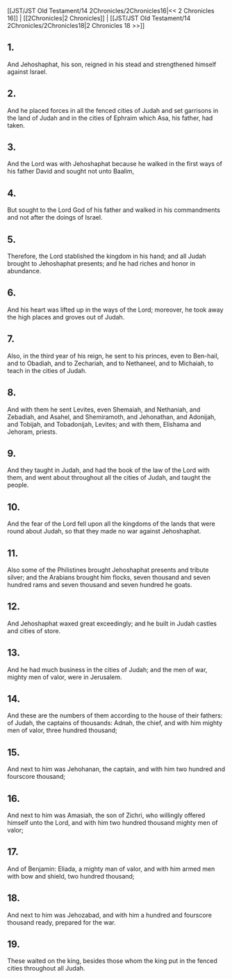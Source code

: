 [[JST/JST Old Testament/14 2Chronicles/2Chronicles16|<< 2 Chronicles 16]] | [[2Chronicles|2 Chronicles]] | [[JST/JST Old Testament/14 2Chronicles/2Chronicles18|2 Chronicles 18 >>]]
## 1.
And Jehoshaphat, his son, reigned in his stead and strengthened himself against Israel.
## 2.
And he placed forces in all the fenced cities of Judah and set garrisons in the land of Judah and in the cities of Ephraim which Asa, his father, had taken.
## 3.
And the Lord was with Jehoshaphat because he walked in the first ways of his father David and sought not unto Baalim,
## 4.
But sought to the Lord God of his father and walked in his commandments and not after the doings of Israel.
## 5.
Therefore, the Lord stablished the kingdom in his hand; and all Judah brought to Jehoshaphat presents; and he had riches and honor in abundance.
## 6.
And his heart was lifted up in the ways of the Lord; moreover, he took away the high places and groves out of Judah.
## 7.
Also, in the third year of his reign, he sent to his princes, even to Ben-hail, and to Obadiah, and to Zechariah, and to Nethaneel, and to Michaiah, to teach in the cities of Judah.
## 8.
And with them he sent Levites, even Shemaiah, and Nethaniah, and Zebadiah, and Asahel, and Shemiramoth, and Jehonathan, and Adonijah, and Tobijah, and Tobadonijah, Levites; and with them, Elishama and Jehoram, priests.
## 9.
And they taught in Judah, and had the book of the law of the Lord with them, and went about throughout all the cities of Judah, and taught the people.
## 10.
And the fear of the Lord fell upon all the kingdoms of the lands that were round about Judah, so that they made no war against Jehoshaphat.
## 11.
Also some of the Philistines brought Jehoshaphat presents and tribute silver; and the Arabians brought him flocks, seven thousand and seven hundred rams and seven thousand and seven hundred he goats.
## 12.
And Jehoshaphat waxed great exceedingly; and he built in Judah castles and cities of store.
## 13.
And he had much business in the cities of Judah; and the men of war, mighty men of valor, were in Jerusalem.
## 14.
And these are the numbers of them according to the house of their fathers: of Judah, the captains of thousands: Adnah, the chief, and with him mighty men of valor, three hundred thousand;
## 15.
And next to him was Jehohanan, the captain, and with him two hundred and fourscore thousand;
## 16.
And next to him was Amasiah, the son of Zichri, who willingly offered himself unto the Lord, and with him two hundred thousand mighty men of valor;
## 17.
And of Benjamin: Eliada, a mighty man of valor, and with him armed men with bow and shield, two hundred thousand;
## 18.
And next to him was Jehozabad, and with him a hundred and fourscore thousand ready, prepared for the war.
## 19.
These waited on the king, besides those whom the king put in the fenced cities throughout all Judah.


